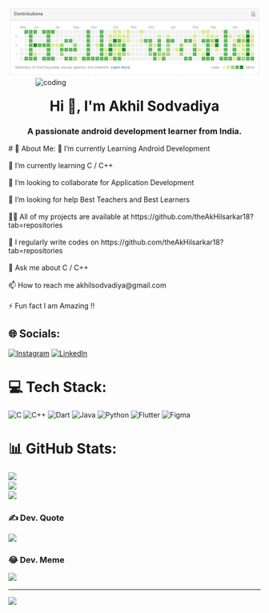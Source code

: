![logo](https://github.com/theAkHilsarkar18/theAkHilsarkar18/blob/main/687474703a2f2f692e696d6775722e636f6d2f6337476d414a662e706e67.png)
<img align="right" alt="coding" width="450" src="https://cdn.dribbble.com/users/2131993/screenshots/4948736/media/421d4ed2f3d23c73d64d20963f61f422.gif">
<h1 align="center">Hi 👋, I'm Akhil Sodvadiya</h1>
<h3 align="center">A passionate android development learner from India.</h3>
# 💫 About Me:
🔭 I’m currently Learning Android Development<br><br>🌱 I’m currently learning C / C++<br><br>👯 I’m looking to collaborate for Application Development<br><br>🤝 I’m looking for help Best Teachers and Best Learners<br><br>👨‍💻 All of my projects are available at https://github.com/theAkHilsarkar18?tab=repositories<br><br>📝 I regularly write codes on https://github.com/theAkHilsarkar18?tab=repositories<br><br>💬 Ask me about C / C++<br><br>📫 How to reach me akhilsodvadiya@gmail.com<br><br>⚡ Fun fact I am Amazing !!


## 🌐 Socials:
[![Instagram](https://img.shields.io/badge/Instagram-%23E4405F.svg?logo=Instagram&logoColor=white)](https://instagram.com/theakhilsarkar) [![LinkedIn](https://img.shields.io/badge/LinkedIn-%230077B5.svg?logo=linkedin&logoColor=white)](https://www.linkedin.com/in/akhil-sodvadiya-2a1040257/) 

# 💻 Tech Stack:
![C](https://img.shields.io/badge/c-%2300599C.svg?style=plastic&logo=c&logoColor=white) ![C++](https://img.shields.io/badge/c++-%2300599C.svg?style=plastic&logo=c%2B%2B&logoColor=white) ![Dart](https://img.shields.io/badge/dart-%230175C2.svg?style=plastic&logo=dart&logoColor=white) ![Java](https://img.shields.io/badge/java-%23ED8B00.svg?style=plastic&logo=java&logoColor=white) ![Python](https://img.shields.io/badge/python-3670A0?style=plastic&logo=python&logoColor=ffdd54) ![Flutter](https://img.shields.io/badge/Flutter-%2302569B.svg?style=plastic&logo=Flutter&logoColor=white) 	![Figma](https://img.shields.io/badge/figma-%23F24E1E.svg?style=plastic&logo=figma&logoColor=white)

# 📊 GitHub Stats:
![](https://github-readme-stats.vercel.app/api?username=theAkHilsarkar18&theme=dark&hide_border=false&include_all_commits=true&count_private=false)<br/>
![](https://github-readme-streak-stats.herokuapp.com/?user=theAkHilsarkar18&theme=dark&hide_border=false)<br/>
![](https://github-readme-stats.vercel.app/api/top-langs/?username=theAkHilsarkar18&theme=dark&hide_border=false&include_all_commits=true&count_private=false&layout=compact)

### ✍️ Dev. Quote
![](https://quotes-github-readme.vercel.app/api?type=horizontal&theme=dark)

### 😂 Dev. Meme
<img src="https://random-memer.herokuapp.com/" width="512px"/>

---
[![](https://visitcount.itsvg.in/api?id=theAkHilsarkar18&icon=0&color=0)](https://visitcount.itsvg.in)

<!-- Proudly created with GPRM ( https://gprm.itsvg.in ) -->
